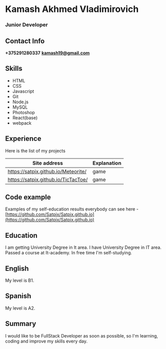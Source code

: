 # Kamash Akhmed Vladimirovich

### Junior Developer

## Contact Info
**+375291280337**
**kamash19@gmail.com**

## Skills
* HTML
* CSS
* Javascript
* Git
* Node.js
* MySQL
* Photoshop
* React(base)
* webpack

## Experience
Here is the list of my projects

Site address | Explanation
------------ | -------------
https://satpix.github.io/Meteorite/ | game
https://satpix.github.io/TicTacToe/ | game

## Code example
Examples of my self-education results everybody can see here - [https://github.com/Satpix/Satpix.github.io](https://github.com/Satpix/Satpix.github.io)

## Education
I am getting University Degree in It area. I have University Degree in IT area. Passed a course at It-academy. In free time I'm self-studying.

## English
My level is B1.

## Spanish
My level is A2.

## Summary
I would like to be FullStack Developer as soon as possible, so I'm learning, coding and improve my skills every day.